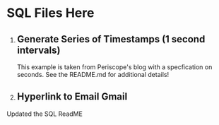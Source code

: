 # SQL Files Here

1. ## Generate Series of Timestamps (1 second intervals)
    This example is taken from Periscope's blog with a specfication on seconds.  See the README.md for additional details!

2. ## Hyperlink to Email Gmail
Updated the SQL ReadME